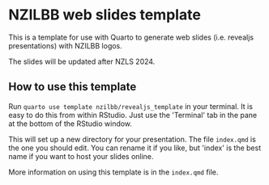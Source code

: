# NZILBB web slides template

This is a template for use with Quarto to generate web slides (i.e. revealjs
presentations) with NZILBB logos.

The slides will be updated after NZLS 2024.

## How to use this template

Run `quarto use template nzilbb/revealjs_template` in your terminal. It is easy to
do this from within RStudio. Just use the 'Terminal' tab in the pane at the 
bottom of the RStudio window.

This will set up a new directory for your presentation. The file `index.qmd` is
the one you should edit. You can rename it if you like, but 'index' is the best
name if you want to host your slides online.

More information on using this template is in the `index.qmd` file.
